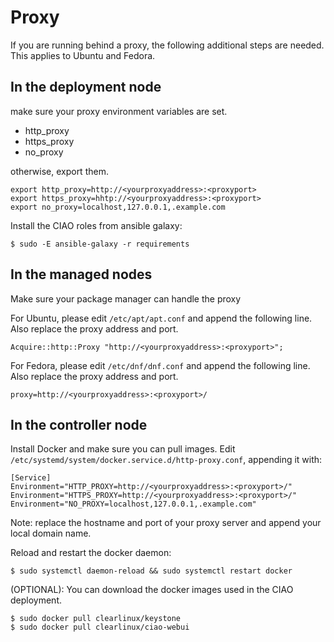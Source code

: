 # Proxy

If you are running behind a proxy, the following additional steps are needed.
This applies to Ubuntu and Fedora.

## In the deployment node

make sure your proxy environment variables are set.
 - http_proxy
 - https_proxy
 - no_proxy

otherwise, export them.

```shell
export http_proxy=http://<yourproxyaddress>:<proxyport>
export https_proxy=hhtp://<yourproxyaddress>:<proxyport>
export no_proxy=localhost,127.0.0.1,.example.com
```

Install the CIAO roles from ansible galaxy:

```shell
$ sudo -E ansible-galaxy -r requirements
```

## In the managed nodes

Make sure your package manager can handle the proxy

For Ubuntu, please edit ``/etc/apt/apt.conf`` and append the following line.
Also replace the proxy address and port.

```shell
Acquire::http::Proxy "http://<yourproxyaddress>:<proxyport>";
```

For Fedora, please edit ``/etc/dnf/dnf.conf`` and append the following line.
Also replace the proxy address and port.

```shell
proxy=http://<yourproxyaddress>:<proxyport>/
```

## In the controller node

Install Docker and make sure you can pull images. 
Edit ``/etc/systemd/system/docker.service.d/http-proxy.conf``, appending it
with:
```shell
[Service]
Environment="HTTP_PROXY=http://<yourproxyaddress>:<proxyport>/"
Environment="HTTPS_PROXY=http://<yourproxyaddress>:<proxyport>/"
Environment="NO_PROXY=localhost,127.0.0.1,.example.com"
```
Note: replace the hostname and port of your proxy server and append your local domain name.

Reload and restart the docker daemon:
```shell
$ sudo systemctl daemon-reload && sudo systemctl restart docker
```

(OPTIONAL): You can download the docker images used in the CIAO deployment.
```shell
$ sudo docker pull clearlinux/keystone
$ sudo docker pull clearlinux/ciao-webui
```
